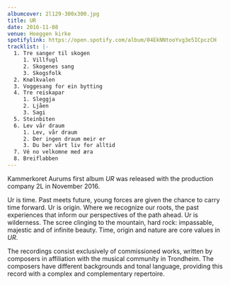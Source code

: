 ```yaml
---
albumcover: 2l129-300x300.jpg
title: UR
date: 2016-11-08
venue: Hoeggen kirke
spotifylink: https://open.spotify.com/album/04EkNNtooYvg3e5ICpczCH
tracklist: |-
  1. Tre sanger til skogen
     1. Villfugl
     2. Skogenes sang
     3. Skogsfolk
  2. Knølkvalen
  3. Voggesang for ein bytting
  4. Tre reiskapar
     1. Sleggja
     2. Ljåen
     3. Sagi
  5. Steinbiten
  6. Lev vår draum
     1. Lev, vår draum
     2. Der ingen draum meir er
     3. Du ber vårt liv for alltid
  7. Vé no velkomne med æra
  8. Breiflabben
---
```

Kammerkoret Aurums first album *UR* was released with the production company 2L in November 2016. 

Ur is time. Past meets future, young forces are given the chance to carry time forward. Ur is origin. Where we recognize our roots, the past experiences that inform our perspectives of the path ahead. Ur is wilderness. The scree clinging to the mountain, hard rock: impassable, majestic and of infinite beauty. Time, origin and nature are core values in *UR*.

The recordings consist exclusively of commissioned works, written by composers in affiliation with the musical community in Trondheim. The composers have different backgrounds and tonal language, providing this record with a complex and complementary repertoire.
